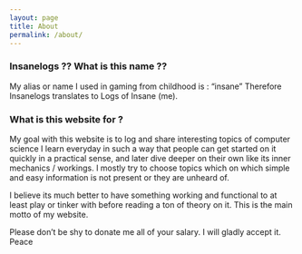 ```yaml
---
layout: page
title: About
permalink: /about/
---
```


### Insanelogs ?? What is this name ??
My alias or name I used in gaming from childhood is : “insane”
Therefore Insanelogs translates to Logs of Insane (me).

### What is this website for ?
My goal with this website is to log and share interesting topics of computer science I learn everyday in such a way that people can get started on it quickly in a practical sense, and later dive deeper on their own like its inner mechanics / workings. I mostly try to choose topics which on which simple and easy information is not present or they are unheard of.

I believe its much better to have something working and functional to at least play or tinker with before reading a ton of theory on it. This is the main motto of my website.

Please don’t be shy to donate me all of your salary. I will gladly accept it. Peace
